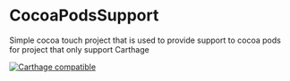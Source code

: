 # CocoaPodsSupport
Simple cocoa touch project that is used to provide support to cocoa pods for project that only support Carthage 

[![Carthage compatible](https://img.shields.io/badge/Carthage-compatible-4BC51D.svg?style=flat)](https://github.com/Carthage/Carthage)
